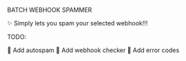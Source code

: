 BATCH WEBHOOK SPAMMER

✨ Simply lets you spam your selected webhook!!!

TODO:

🔴 Add autospam
🔴 Add webhook checker
🔴 Add error codes
